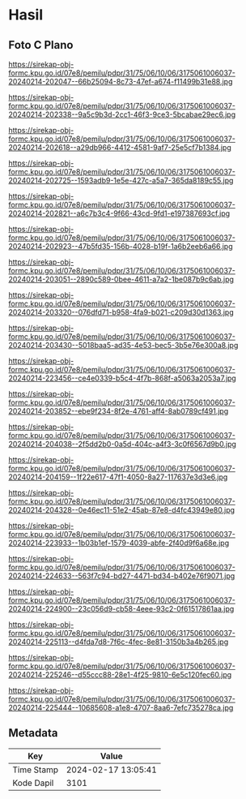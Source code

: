 # Hasil

## Foto C Plano

https://sirekap-obj-formc.kpu.go.id/07e8/pemilu/pdpr/31/75/06/10/06/3175061006037-20240214-202047--66b25094-8c73-47ef-a674-f11499b31e88.jpg

https://sirekap-obj-formc.kpu.go.id/07e8/pemilu/pdpr/31/75/06/10/06/3175061006037-20240214-202338--9a5c9b3d-2cc1-46f3-9ce3-5bcabae29ec6.jpg

https://sirekap-obj-formc.kpu.go.id/07e8/pemilu/pdpr/31/75/06/10/06/3175061006037-20240214-202618--a29db966-4412-4581-9af7-25e5cf7b1384.jpg

https://sirekap-obj-formc.kpu.go.id/07e8/pemilu/pdpr/31/75/06/10/06/3175061006037-20240214-202725--1593adb9-1e5e-427c-a5a7-365da8189c55.jpg

https://sirekap-obj-formc.kpu.go.id/07e8/pemilu/pdpr/31/75/06/10/06/3175061006037-20240214-202821--a6c7b3c4-9f66-43cd-9fd1-e197387693cf.jpg

https://sirekap-obj-formc.kpu.go.id/07e8/pemilu/pdpr/31/75/06/10/06/3175061006037-20240214-202923--47b5fd35-156b-4028-b19f-1a6b2eeb6a66.jpg

https://sirekap-obj-formc.kpu.go.id/07e8/pemilu/pdpr/31/75/06/10/06/3175061006037-20240214-203051--2890c589-0bee-4611-a7a2-1be087b9c6ab.jpg

https://sirekap-obj-formc.kpu.go.id/07e8/pemilu/pdpr/31/75/06/10/06/3175061006037-20240214-203320--076dfd71-b958-4fa9-b021-c209d30d1363.jpg

https://sirekap-obj-formc.kpu.go.id/07e8/pemilu/pdpr/31/75/06/10/06/3175061006037-20240214-203430--5018baa5-ad35-4e53-bec5-3b5e76e300a8.jpg

https://sirekap-obj-formc.kpu.go.id/07e8/pemilu/pdpr/31/75/06/10/06/3175061006037-20240214-223456--ce4e0339-b5c4-4f7b-868f-a5063a2053a7.jpg

https://sirekap-obj-formc.kpu.go.id/07e8/pemilu/pdpr/31/75/06/10/06/3175061006037-20240214-203852--ebe9f234-8f2e-4761-aff4-8ab0789cf491.jpg

https://sirekap-obj-formc.kpu.go.id/07e8/pemilu/pdpr/31/75/06/10/06/3175061006037-20240214-204038--2f5dd2b0-0a5d-404c-a4f3-3c0f6567d9b0.jpg

https://sirekap-obj-formc.kpu.go.id/07e8/pemilu/pdpr/31/75/06/10/06/3175061006037-20240214-204159--1f22e617-47f1-4050-8a27-117637e3d3e6.jpg

https://sirekap-obj-formc.kpu.go.id/07e8/pemilu/pdpr/31/75/06/10/06/3175061006037-20240214-204328--0e46ec11-51e2-45ab-87e8-d4fc43949e80.jpg

https://sirekap-obj-formc.kpu.go.id/07e8/pemilu/pdpr/31/75/06/10/06/3175061006037-20240214-223933--1b03b1ef-1579-4039-abfe-2f40d9f6a68e.jpg

https://sirekap-obj-formc.kpu.go.id/07e8/pemilu/pdpr/31/75/06/10/06/3175061006037-20240214-224633--563f7c94-bd27-4471-bd34-b402e76f9071.jpg

https://sirekap-obj-formc.kpu.go.id/07e8/pemilu/pdpr/31/75/06/10/06/3175061006037-20240214-224900--23c056d9-cb58-4eee-93c2-0f61517861aa.jpg

https://sirekap-obj-formc.kpu.go.id/07e8/pemilu/pdpr/31/75/06/10/06/3175061006037-20240214-225113--d4fda7d8-7f6c-4fec-8e81-3150b3a4b265.jpg

https://sirekap-obj-formc.kpu.go.id/07e8/pemilu/pdpr/31/75/06/10/06/3175061006037-20240214-225246--d55ccc88-28e1-4f25-9810-6e5c120fec60.jpg

https://sirekap-obj-formc.kpu.go.id/07e8/pemilu/pdpr/31/75/06/10/06/3175061006037-20240214-225444--10685608-a1e8-4707-8aa6-7efc735278ca.jpg


## Metadata

| Key        | Value               |
| ---------- | ------------------- |
| Time Stamp | 2024-02-17 13:05:41 |
| Kode Dapil | 3101                |




